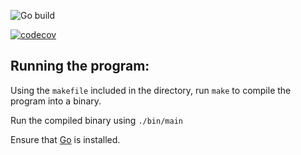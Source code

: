 ![Go build](https://github.com/jacques-andre/go-sudoku/actions/workflows/go.yml/badge.svg)

[![codecov](https://codecov.io/gh/jacques-andre/go-sudoku/branch/master/graph/badge.svg?token=MS0F0KD4QK)](https://codecov.io/gh/jacques-andre/go-sudoku)


## Running the program:

Using the `makefile` included in the directory, run `make` to compile the program into a binary.

Run the compiled binary using `./bin/main`

Ensure that [Go](https://go.dev/doc/install) is installed. 


